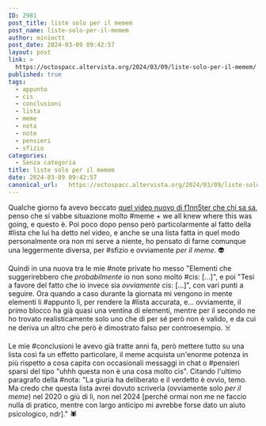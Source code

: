 ```yaml
---
ID: 2981
post_title: liste solo per il memem
post_name: liste-solo-per-il-memem
author: minioctt
post_date: 2024-03-09 09:42:57
layout: post
link: >
  https://octospacc.altervista.org/2024/03/09/liste-solo-per-il-memem/
published: true
tags:
  - appunto
  - cis
  - conclusioni
  - lista
  - meme
  - nota
  - note
  - pensieri
  - sfizio
categories:
  - Senza categoria
title: liste solo per il memem
date: 2024-03-09 09:42:57
canonical_url:   https://octospacc.altervista.org/2024/03/09/liste-solo-per-il-memem/
---
```

<!-- wp:paragraph -->
<p>Qualche giorno fa avevo beccato <a href="https://www.youtube.com/watch?v=3reFDwM0yIA">quel video nuovo di f1nn5ter che chi sa sa</a>, penso che si vabbe situazione molto #meme + we all knew where this was going, e questo è. Poi poco dopo penso però particolarmente al fatto della #lista che lui ha detto nel video, e anche se una lista fatta in quel modo personalmente ora non mi serve a niente, ho pensato di farne comunque una leggermente diversa, per #sfizio e ovviamente <em>per il meme</em>. 👽</p>
<!-- /wp:paragraph -->

<!-- wp:paragraph -->
<p>Quindi in una nuova tra le mie #note private ho messo "Elementi che suggerirebbero che <em>probabilmente</em> io non sono molto #cis: [...]", e poi "Tesi a favore del fatto che io invece sia <em>ovviamente</em> cis: [...]", con vari punti a seguire. Ora quando a caso durante la giornata mi vengono in mente elementi li #appunto lì, per rendere la #lista accurata, e... ovviamente, il primo blocco ha già quasi una ventina di elementi,&nbsp;mentre per il secondo ne ho trovato realisticamente solo uno che di per sé però non è valido, e da cui ne deriva un altro che però è dimostrato falso per controesempio. ☠️</p>
<!-- /wp:paragraph -->

<!-- wp:paragraph -->
<p>Le mie #conclusioni le avevo già tratte anni fa, però mettere tutto su una lista così fa un effetto particolare, il meme acquista un'enorme potenza in più rispetto a cosa capita con occasionali messaggi in chat o #pensieri sparsi del tipo "uhhh questa non è una cosa molto cis". Citando l'ultimo paragrafo della #nota: "La giuria ha deliberato e il verdetto è ovvio, temo. Ma credo che questa lista avrei dovuto scriverla (ovviamente solo <em>per il meme</em>) nel 2020 o giù di lì, non nel 2024 [perché ormai non me ne faccio nulla di pratico, mentre con largo anticipo mi avrebbe forse dato un aiuto psicologico, ndr]." 🕷️</p>
<!-- /wp:paragraph -->